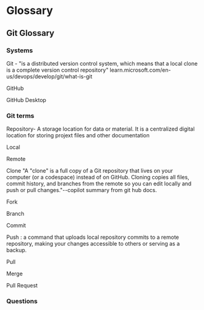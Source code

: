 # Glossary


## Git Glossary

### Systems

Git - "is a distributed version control system, which means that a local clone is a complete version control repository" learn.microsoft.com/en-us/devops/develop/git/what-is-git

GitHub

GitHub Desktop

### Git terms

Repository- A storage location for data or material. It is a centralized digital location for storing projext files and other documentation

Local

Remote

Clone "A "clone" is a full copy of a Git repository that lives on your computer (or a codespace) instead of on GitHub. Cloning copies all files, commit history, and branches from the remote so you can edit locally and push or pull changes."--copilot summary from git hub docs.

Fork

Branch

Commit

Push : a command that uploads local repository commits to a remote repository, making your changes accessible to others or serving as a backup. 

Pull

Merge

Pull Request

### Questions

